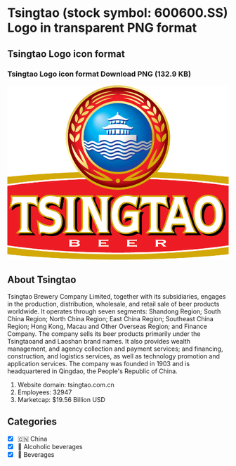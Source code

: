 # Tsingtao (stock symbol: 600600.SS) Logo in transparent PNG format

## Tsingtao Logo icon format

### Tsingtao Logo icon format Download PNG (132.9 KB)

![Tsingtao Logo icon format Download PNG (132.9 KB)](/img/orig/600600.SS-302134ce.png)

## About Tsingtao

Tsingtao Brewery Company Limited, together with its subsidiaries, engages in the production, distribution, wholesale, and retail sale of beer products worldwide. It operates through seven segments: Shandong Region; South China Region; North China Region; East China Region; Southeast China Region; Hong Kong, Macau and Other Overseas Region; and Finance Company. The company sells its beer products primarily under the Tsingtaoand and Laoshan brand names. It also provides wealth management, and agency collection and payment services; and financing, construction, and logistics services, as well as technology promotion and application services. The company was founded in 1903 and is headquartered in Qingdao, the People's Republic of China.

1. Website domain: tsingtao.com.cn
2. Employees: 32947
3. Marketcap: $19.56 Billion USD


## Categories
- [x] 🇨🇳 China
- [x] 🍷 Alcoholic beverages
- [x] 🥤 Beverages
